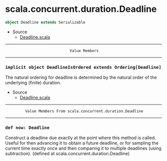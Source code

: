 
#                      scala.concurrent.duration.Deadline                      #

```scala
object Deadline extends Serializable
```

* Source
  * [Deadline.scala](https://github.com/scala/scala/tree/6d09a1ba5f/src/library/scala/concurrent/duration/Deadline.scala#L1)


--------------------------------------------------------------------------------
                                 Value Members
--------------------------------------------------------------------------------


### `implicit object DeadlineIsOrdered extends Ordering[Deadline]`           ###

The natural ordering for deadline is determined by the natural order of the
underlying (finite) duration.

* Source
  * [Deadline.scala](https://github.com/scala/scala/tree/6d09a1ba5f/src/library/scala/concurrent/duration/Deadline.scala#L1)


--------------------------------------------------------------------------------
             Value Members From scala.concurrent.duration.Deadline
--------------------------------------------------------------------------------


### `def now: Deadline`                                                      ###

Construct a deadline due exactly at the point where this method is called.
Useful for then advancing it to obtain a future deadline, or for sampling the
current time exactly once and then comparing it to multiple deadlines (using
subtraction).
(defined at scala.concurrent.duration.Deadline)
